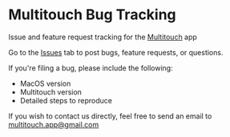 # Multitouch Bug Tracking
Issue and feature request tracking for the [Multitouch](https://multitouch-app.com) app

Go to the [Issues](https://github.com/Brass-Monkery/Multitouch-Bugs/issues) tab to post bugs, feature requests, or questions.

If you're filing a bug, please include the following:
* MacOS version
* Multitouch version
* Detailed steps to reproduce

If you wish to contact us directly, feel free to send an email to multitouch.app@gmail.com
